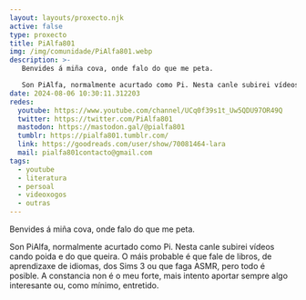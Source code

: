 ```yaml
---
layout: layouts/proxecto.njk
active: false
type: proxecto
title: PiAlfa801
img: /img/comunidade/PiAlfa801.webp
description: >-
   Benvides á miña cova, onde falo do que me peta.

   Son PiAlfa, normalmente acurtado como Pi. Nesta canle subirei vídeos cando poida e do que queira. O máis probable é que fale de libros, de aprendizaxe de idiomas, dos Sims 3 ou que faga ASMR, pero todo é posible.
date: 2024-08-06 10:30:11.312203
redes:
  youtube: https://www.youtube.com/channel/UCq0f39s1t_Uw5QDU97OR49Q
  twitter: https://twitter.com/PiAlfa801
  mastodon: https://mastodon.gal/@pialfa801
  tumblr: https://pialfa801.tumblr.com/
  link: https://goodreads.com/user/show/70081464-lara
  mail: pialfa801contacto@gmail.com
tags:
  - youtube
  - literatura
  - persoal
  - videoxogos
  - outras
---
```


Benvides á miña cova, onde falo do que me peta.

Son PiAlfa, normalmente acurtado como Pi. Nesta canle subirei vídeos cando poida e do que queira. O máis probable é que fale de libros, de aprendizaxe de idiomas, dos Sims 3 ou que faga ASMR, pero todo é posible. A constancia non é o meu forte, mais intento aportar sempre algo interesante ou, como mínimo, entretido.
